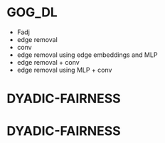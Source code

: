 # GOG_DL

* Fadj
* edge removal
* conv 
* edge removal using edge embeddings and MLP
* edge removal + conv
* edge removal using MLP + conv

# DYADIC-FAIRNESS
# DYADIC-FAIRNESS

